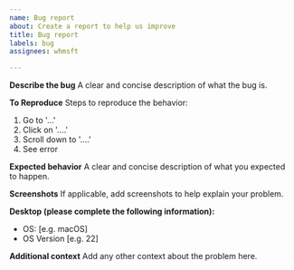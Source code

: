 ```yaml
---
name: Bug report
about: Create a report to help us improve
title: Bug report
labels: bug
assignees: whmsft

---
```


**Describe the bug**
A clear and concise description of what the bug is.

**To Reproduce**
Steps to reproduce the behavior:
1. Go to '...'
2. Click on '....'
3. Scroll down to '....'
4. See error

**Expected behavior**
A clear and concise description of what you expected to happen.

**Screenshots**
If applicable, add screenshots to help explain your problem.

**Desktop (please complete the following information):**
 - OS: [e.g. macOS]
 - OS Version [e.g. 22]

**Additional context**
Add any other context about the problem here.
